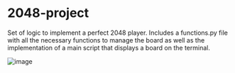 # 2048-project

Set of logic to implement a perfect 2048 player. Includes a functions.py file with all the necessary functions to manage the board as well as the implementation of a main script that displays a board on the terminal.

![image](https://user-images.githubusercontent.com/123949377/215780781-5bfc2a4b-c7b2-4aca-bb32-d8013338605c.png)
